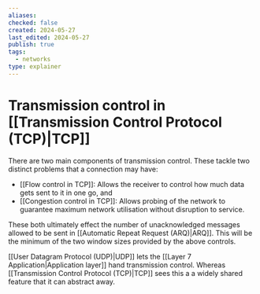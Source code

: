 ```yaml
---
aliases: 
checked: false
created: 2024-05-27
last_edited: 2024-05-27
publish: true
tags:
  - networks
type: explainer
---
```

# Transmission control in [[Transmission Control Protocol (TCP)|TCP]]

There are two main components of transmission control. These tackle two distinct problems that a connection may have:
- [[Flow control in TCP]]: Allows the receiver to control how much data gets sent to it in one go, and
- [[Congestion control in TCP]]: Allows probing of the network to guarantee maximum network utilisation without disruption to service.

These both ultimately effect the number of unacknowledged messages allowed to be sent in [[Automatic Repeat Request (ARQ)|ARQ]]. This will be the minimum of the two window sizes provided by the above controls.

[[User Datagram Protocol (UDP)|UDP]] lets the [[Layer 7 Application|Application layer]] hand transmission control. Whereas [[Transmission Control Protocol (TCP)|TCP]] sees this a a widely shared feature that it can abstract away.



